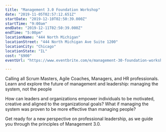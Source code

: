 ```yaml
---
title: "Management 3.0 Foundation Workshop"
date: "2019-11-05T02:57:12.651Z"
startDate: "2019-12-10T02:50:39.000Z"
startTime: "9:00am"
endDate: "2019-12-11T02:50:39.000Z"
endTime: "5:00pm"
locationName: "444 North Michigan"
locationStreet: "444 North Michigan Ave Suite 1200"
locationCity: "Chicago"
locationState: "IL"
cost: "$900"
eventUrl: "https://www.eventbrite.com/e/management-30-foundation-workshop-2-day-workshop-tickets-79474278707?aff=ebdssbeac"

---
```


Calling all Scrum Masters, Agile Coaches, Managers, and HR professionals. Learn and explore the future of management and leadership: managing the system, not the people

How can leaders and organizations empower individuals to be motivated, creative and aligned to the organizational goals? What if managing the system was proven to be more effective than managing people?

Get ready for a new perspective on professional leadership, as we guide you through the principles of Management 3.0.

